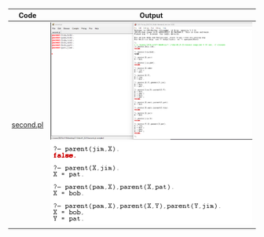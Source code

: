 | Code | Output |
|--------|--------|
|[second.pl](./code/second.pl)|![1.png](./outputs/1.PNG)![2.png](./outputs/2.png)|
